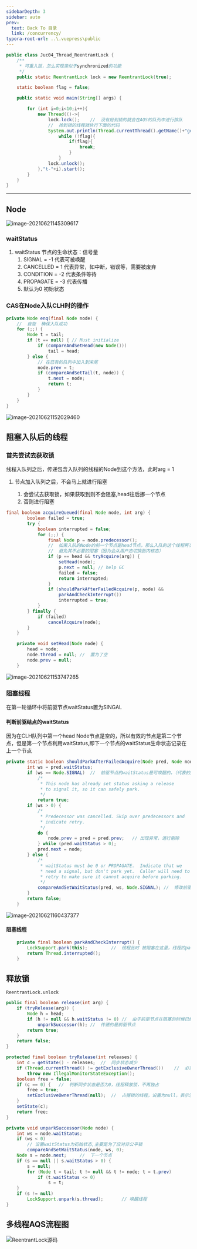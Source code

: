 ```yaml
---
sidebarDepth: 3
sidebar: auto
prev:
  text: Back To 目录
  link: /concurrency/
typora-root-url: ..\.vuepress\public
---
```


```java
public class Juc04_Thread_ReentrantLock {
    /**
     * 可重入锁，怎么实现类似于synchronized的功能
     */
    public static ReentrantLock lock = new ReentrantLock(true);

    static boolean flag = false;

    public static void main(String[] args) {

        for (int i=0;i<10;i++){
            new Thread(()->{
                lock.lock();    //  没有抢到锁的就会在AQS的队列中进行排队
                //  抢到锁的线程就执行下面的代码
                System.out.println(Thread.currentThread().getName()+"get lock");
                    while (!flag){
                        if(flag){
                            break;
                        }
                    }
                lock.unlock();
            },"t-"+i).start();
        }
    }
}
```

------------------------------------

## Node

  ![image-20210621145309617](/images/concurrency/image-20210621145309617.png)

### waitStatus

1. waitStatus 节点的生命状态：信号量
   1. SIGNAL = -1  代表可被唤醒
   2. CANCELLED = 1  代表异常，如中断，错误等，需要被废弃
   3. CONDITION = -2  代表条件等待
   4. PROPAGATE = -3  代表传播
   5. 默认为0 初始状态

### CAS在Node入队CLH时的操作

```java
private Node enq(final Node node) {        
    //  自旋  确保入队成功        
    for (;;) {            
        Node t = tail;            
        if (t == null) { // Must initialize               
            if (compareAndSetHead(new Node()))                    
                tail = head;            
        } else {               
            // 在已有的队列中加入到末尾 
            node.prev = t;
            if (compareAndSetTail(t, node)) {
                t.next = node;
                return t;
            }
        }
    }
}
```

![image-20210621152029460](/images/concurrency/image-20210621152029460.png)



## 阻塞入队后的线程

### 首先尝试去获取锁

线程入队列之后，传递包含入队列的线程的Node到这个方法，此时arg = 1

1. 节点加入队列之后，不会马上就进行阻塞

   1. 会尝试去获取锁，如果获取到则不会阻塞,head往后挪一个节点
   2. 否则进行阻塞

   

```java
final boolean acquireQueued(final Node node, int arg) {
        boolean failed = true;
        try {
            boolean interrupted = false;
            for (;;) {
                final Node p = node.predecessor();
                //	如果入队的Node的前一个节点是head节点，那么入队的这个线程再次尝试获取锁
                //	避免其不必要的阻塞（因为会从用户态切换到内核态）
                if (p == head && tryAcquire(arg)) {	
                    setHead(node);
                    p.next = null; // help GC
                    failed = false;
                    return interrupted;
                }
                if (shouldParkAfterFailedAcquire(p, node) &&
                    parkAndCheckInterrupt())
                    interrupted = true;
            }
        } finally {
            if (failed)
                cancelAcquire(node);
        }
    }
```

```java
    private void setHead(Node node) {
        head = node;
        node.thread = null;	//	置为了空
        node.prev = null;
    }
```

![image-20210621153747265](/images/concurrency/image-20210621153747265.png)

### 阻塞线程

在第一轮循环中将前驱节点waitStatus置为SINGAL

#### 判断前驱结点的waitStatus

因为在CLH队列中第一个head Node节点是空的，所以有效的节点是第二个节点，但是第一个节点利用waitStatus,即下一个节点的waitStatus生命状态记录在上一个节点

```java
private static boolean shouldParkAfterFailedAcquire(Node pred, Node node) {
        int ws = pred.waitStatus;
        if (ws == Node.SIGNAL)	//	前驱节点的waitStatus是可唤醒的，（代表的是next Node 线程可唤醒）
            /*
             * This node has already set status asking a release
             * to signal it, so it can safely park.
             */
            return true;
        if (ws > 0) {
            /*
             * Predecessor was cancelled. Skip over predecessors and
             * indicate retry.
             */
            do {
                node.prev = pred = pred.prev;	// 出现异常，进行剔除
            } while (pred.waitStatus > 0);
            pred.next = node;
        } else {
            /*
             * waitStatus must be 0 or PROPAGATE.  Indicate that we
             * need a signal, but don't park yet.  Caller will need to
             * retry to make sure it cannot acquire before parking.
             */
            compareAndSetWaitStatus(pred, ws, Node.SIGNAL);	//	修改前驱节点的waitStatus为SIGNAL,代表下一个节点可唤醒的
        }
        return false;
    }
```

![image-20210621160437377](/images/concurrency/image-20210621160437377.png)

#### 阻塞线程

```java
    private final boolean parkAndCheckInterrupt() {
        LockSupport.park(this);			//	线程此时 被阻塞在这里，线程的parkBlocker设置为ReentrantLock
        return Thread.interrupted();
    }
```



## 释放锁

```
ReentrantLock.unlock
```

```java
public final boolean release(int arg) {
    if (tryRelease(arg)) {
        Node h = head;
        if (h != null && h.waitStatus != 0)	//	由于前驱节点在阻塞的时候已经把waitStatus设置为-1 SIGNAL
            unparkSuccessor(h);	//	传递的是前驱节点
        return true;
    }
    return false;
}
```




```java
protected final boolean tryRelease(int releases) {
    int c = getState() - releases;	//	同步状态减少
    if (Thread.currentThread() != getExclusiveOwnerThread())	//	必须当前线程
        throw new IllegalMonitorStateException();
    boolean free = false;
    if (c == 0) {	//	判断同步状态是否为0，线程释放锁，不再独占
        free = true;
        setExclusiveOwnerThread(null);	//	占据锁的线程，设置为null，表示没有线程拥有
    }
    setState(c);
    return free;
}
```

```java
private void unparkSuccessor(Node node) {
    int ws = node.waitStatus;
    if (ws < 0)
        // 设置waitStatus为初始状态,主要是为了应对非公平锁
        compareAndSetWaitStatus(node, ws, 0);	
    Node s = node.next;		//	下一个节点
    if (s == null || s.waitStatus > 0) {
        s = null;
        for (Node t = tail; t != null && t != node; t = t.prev)
            if (t.waitStatus <= 0)
                s = t;
    }
    if (s != null)
        LockSupport.unpark(s.thread);		// 唤醒线程
}
```



## 多线程AQS流程图



![ReentrantLock源码](/images/concurrency/ReentrantLock源码.png)

